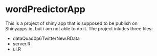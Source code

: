 # wordPredictorApp
This is a project of shiny app that is supposed to be publish on Shinyapps.io, but i am not able to do it. The project inludes three files: 
- dataQuad0p6TwitterNew.RData
- server.R
- ui.R
